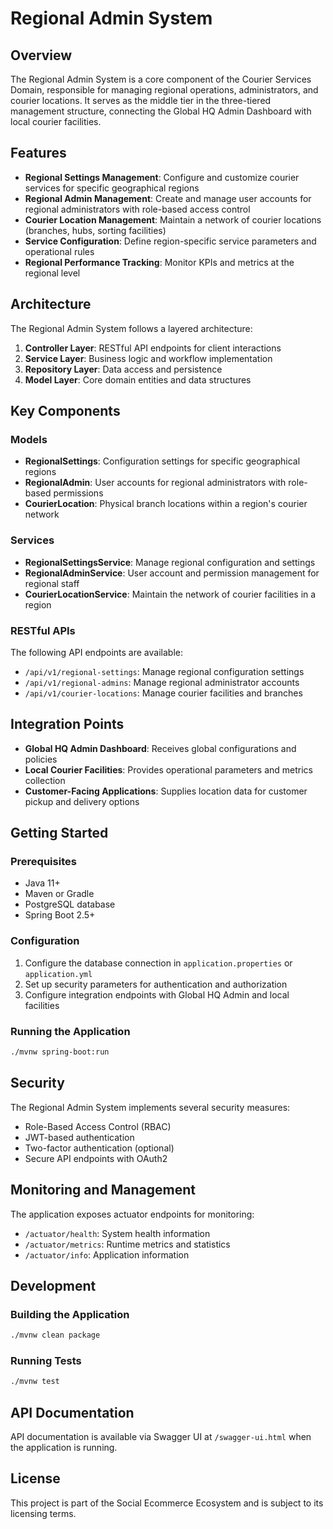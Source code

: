 # Regional Admin System

## Overview

The Regional Admin System is a core component of the Courier Services Domain, responsible for managing regional operations, administrators, and courier locations. It serves as the middle tier in the three-tiered management structure, connecting the Global HQ Admin Dashboard with local courier facilities.

## Features

- **Regional Settings Management**: Configure and customize courier services for specific geographical regions
- **Regional Admin Management**: Create and manage user accounts for regional administrators with role-based access control
- **Courier Location Management**: Maintain a network of courier locations (branches, hubs, sorting facilities)
- **Service Configuration**: Define region-specific service parameters and operational rules
- **Regional Performance Tracking**: Monitor KPIs and metrics at the regional level

## Architecture

The Regional Admin System follows a layered architecture:

1. **Controller Layer**: RESTful API endpoints for client interactions
2. **Service Layer**: Business logic and workflow implementation
3. **Repository Layer**: Data access and persistence
4. **Model Layer**: Core domain entities and data structures

## Key Components

### Models

- **RegionalSettings**: Configuration settings for specific geographical regions
- **RegionalAdmin**: User accounts for regional administrators with role-based permissions
- **CourierLocation**: Physical branch locations within a region's courier network

### Services

- **RegionalSettingsService**: Manage regional configuration and settings
- **RegionalAdminService**: User account and permission management for regional staff
- **CourierLocationService**: Maintain the network of courier facilities in a region

### RESTful APIs

The following API endpoints are available:

- `/api/v1/regional-settings`: Manage regional configuration settings
- `/api/v1/regional-admins`: Manage regional administrator accounts
- `/api/v1/courier-locations`: Manage courier facilities and branches

## Integration Points

- **Global HQ Admin Dashboard**: Receives global configurations and policies
- **Local Courier Facilities**: Provides operational parameters and metrics collection
- **Customer-Facing Applications**: Supplies location data for customer pickup and delivery options

## Getting Started

### Prerequisites

- Java 11+
- Maven or Gradle
- PostgreSQL database
- Spring Boot 2.5+

### Configuration

1. Configure the database connection in `application.properties` or `application.yml`
2. Set up security parameters for authentication and authorization
3. Configure integration endpoints with Global HQ Admin and local facilities

### Running the Application

```bash
./mvnw spring-boot:run
```

## Security

The Regional Admin System implements several security measures:

- Role-Based Access Control (RBAC)
- JWT-based authentication
- Two-factor authentication (optional)
- Secure API endpoints with OAuth2

## Monitoring and Management

The application exposes actuator endpoints for monitoring:

- `/actuator/health`: System health information
- `/actuator/metrics`: Runtime metrics and statistics
- `/actuator/info`: Application information

## Development

### Building the Application

```bash
./mvnw clean package
```

### Running Tests

```bash
./mvnw test
```

## API Documentation

API documentation is available via Swagger UI at `/swagger-ui.html` when the application is running.

## License

This project is part of the Social Ecommerce Ecosystem and is subject to its licensing terms.
